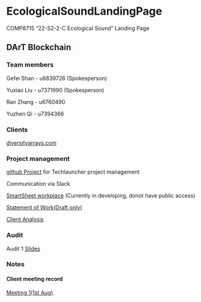 # EcologicalSoundLandingPage
COMP8715 “22-S2-2-C Ecological Sound” Landing Page

## DArT Blockchain

### Team members
Gefei Shan - u6839726 (Spokesperson)

Yuxiao Liu - u7371990 (Spokesperson)

Ran Zhang  - u6760490

Yuzhen Qi - u7394366

### Clients
[diversityarrays.com](https://www.diversityarrays.com/)

### Project management
[github Project](https://github.com/users/davecatmeow/projects/1/views/1) for Techlauncher project management

Communication via Slack

[SmartSheet workplace](https://app.smartsheet.com/sheets/FqcXxcrwChx25xmwQ6rcxMF3r5342XJ7r9J43931) (Currently in developing, donot have public access)

[Statement of Work(Draft only)](https://github.com/davecatmeow/EcologicalSoundLandingPage/blob/336deddfee922f43e4627564159797c8a2b237e3/document/SOW(draft).md)

[Client Analysis](https://github.com/davecatmeow/EcologicalSoundLandingPage/blob/4c5886dbc26ce1c2b84bf052060e6bd0a347f11d/document)

### Audit
Audit 1 [Slides](https://docs.google.com/presentation/d/1Z_ekkf_tDXNAgifQuVTSU8A2ZC3ikq0M/edit?usp=sharing&ouid=114992695747060651714&rtpof=true&sd=true)


### Notes
#### Client meeting record
[Meeting 1(1st Aug)](https://anu365-my.sharepoint.com/:f:/g/personal/u7371990_anu_edu_au/EvFmVoFq5IZJpYjAeo2vZbkB7txth0aPsnJNH4u2vi9kEA?e=Dibotd)
